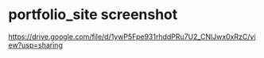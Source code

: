 # portfolio_site screenshot
<!-- this is the link to my portfolio project screenshot -->
https://drive.google.com/file/d/1ywP5Fpe931rhddPRu7U2_CNlJwx0xRzC/view?usp=sharing
